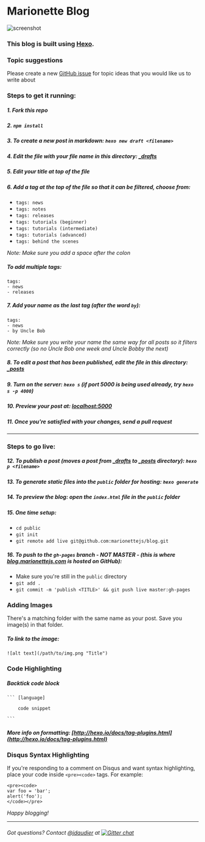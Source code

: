 # Marionette Blog
![screenshot](screenshot.png)

### This blog is built using [Hexo](http://hexo.io).

### Topic suggestions
Please create a new [GitHub issue](https://github.com/marionettejs/blog/issues/new) for topic ideas that you would like us to write about

### Steps to get it running:

##### 1. Fork this repo

##### 2. `npm install`

##### 3. To create a new post in markdown: `hexo new draft <filename>`

##### 4. Edit the file with your file name in this directory: [\_drafts](https://github.com/marionettejs/blog/tree/master/source/_drafts)

##### 5. Edit your title at top of the file

##### 6. Add a tag at the top of the file so that it can be filtered, choose from:
* `tags: news`
* `tags: notes`
* `tags: releases`
* `tags: tutorials (beginner)`
* `tags: tutorials (intermediate)`
* `tags: tutorials (advanced)`
* `tags: behind the scenes`

*Note: Make sure you add a space after the colon*

##### To add multiple tags:

    tags:
    - news
    - releases

##### 7. Add your name as the last tag (after the word `by`):
    tags:
    - news
    - by Uncle Bob


*Note: Make sure you write your name the same way for all posts so it filters correctly (so no Uncle Bob one week and Uncle Bobby the next)*


##### 8. To edit a post that has been **published**, edit the file in this directory: [\_posts](https://github.com/marionettejs/blog/tree/master/source/_posts)

##### 9. Turn on the server: `hexo s` (if port 5000 is being used already, try `hexo s -p 4000`)

##### 10. Preview your post at: [localhost:5000](http://localhost:5000)

##### 11. Once you're satisfied with your changes, send a pull request

----

### Steps to go live:

##### 12. To publish a post (moves a post from [\_drafts](https://github.com/marionettejs/blog/tree/master/source/_drafts) to [\_posts](https://github.com/marionettejs/blog/tree/master/source/_posts) directory): `hexo p <filename>`

##### 13. To generate static files into the `public` folder for hosting: `hexo generate`

##### 14. To preview the blog: open the `index.html` file in the `public` folder

##### 15. One time setup:

* `cd public`
* `git init`
* `git remote add live git@github.com:marionettejs/blog.git`

##### 16. To push to the `gh-pages` branch - NOT MASTER - (this is where [blog.marionettejs.com](http://blog.marionettejs.com) is hosted on GitHub):
* Make sure you're still in the `public` directory
* `git add .`
* `git commit -m 'publish <TITLE>' && git push live master:gh-pages`

### Adding Images
There's a matching folder with the same name as your post. Save you image(s) in that folder.

##### To link to the image:

    ![alt text](/path/to/img.png "Title")

### Code Highlighting

##### Backtick code block

    ``` [language]

        code snippet

    ```

##### More info on formatting: [http://hexo.io/docs/tag-plugins.html](http://hexo.io/docs/tag-plugins.html)

### Disqus Syntax Highlighting
If you're responding to a comment on Disqus and want syntax highlighting, place your code inside `<pre><code>` tags. For example:

    <pre><code>
    var foo = 'bar';
    alert('foo');
    </code></pre>



*Happy blogging!*

***************************
###### Got questions? Contact [@jdaudier](https://github.com/jdaudier) at [![Gitter chat](https://badges.gitter.im/marionettejs/backbone.marionette.png)](https://gitter.im/marionettejs/backbone.marionette)